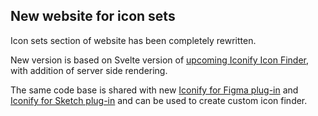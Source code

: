 ## New website for icon sets

Icon sets section of website has been completely rewritten.

New version is based on Svelte version of [upcoming Iconify Icon Finder](https://github.com/iconify/icon-finder), with addition of server side rendering.

The same code base is shared with new [Iconify for Figma plug-in](https://github.com/iconify/iconify-figma) and [Iconify for Sketch plug-in](https://github.com/iconify/iconify-sketch) and can be used to create custom icon finder.
